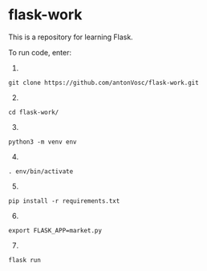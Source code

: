 # flask-work
This is a repository for learning Flask.

To run code, enter:

1. 
```
git clone https://github.com/antonVosc/flask-work.git
```

2. 
```
cd flask-work/
```

3. 
```
python3 -m venv env
```

4. 
```
. env/bin/activate
```

5. 
```
pip install -r requirements.txt
```

6. 
```
export FLASK_APP=market.py
```

7. 
```
flask run
```